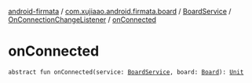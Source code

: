 [android-firmata](../../../index.md) / [com.xujiaao.android.firmata.board](../../index.md) / [BoardService](../index.md) / [OnConnectionChangeListener](index.md) / [onConnected](./on-connected.md)

# onConnected

`abstract fun onConnected(service: `[`BoardService`](../index.md)`, board: `[`Board`](../../-board/index.md)`): `[`Unit`](https://kotlinlang.org/api/latest/jvm/stdlib/kotlin/-unit/index.html)